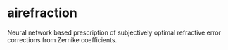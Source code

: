 # airefraction
Neural network based prescription of subjectively optimal refractive error corrections from Zernike coefficients.
